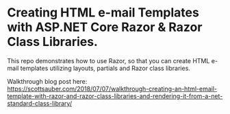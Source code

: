 # Creating HTML e-mail Templates with ASP.NET Core Razor & Razor Class Libraries.
This repo demonstrates how to use Razor, so that you can create HTML e-mail templates utilizing layouts, partials and Razor class libraries.

Walkthrough blog post here: https://scottsauber.com/2018/07/07/walkthrough-creating-an-html-email-template-with-razor-and-razor-class-libraries-and-rendering-it-from-a-net-standard-class-library/
